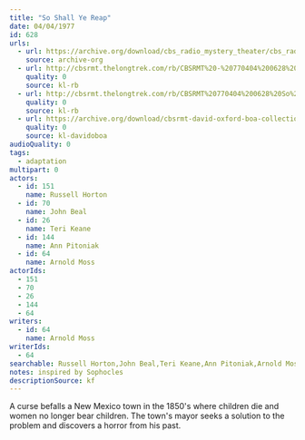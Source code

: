 ```yaml
---
title: "So Shall Ye Reap"
date: 04/04/1977
id: 628
urls: 
  - url: https://archive.org/download/cbs_radio_mystery_theater/cbs_radio_mystery_theater-0601-0650.zip/cbs_radio_mystery_theater-0601-0650%2Fcbsrmt_0628_so_shall_ye_reap.mp3
    source: archive-org
  - url: http://cbsrmt.thelongtrek.com/rb/CBSRMT%20-%20770404%200628%20So%20Shall%20Ye%20Reap_WLNH-FM__rb.mp3
    quality: 0
    source: kl-rb
  - url: http://cbsrmt.thelongtrek.com/rb/CBSRMT%20770404%200628%20So%20Shall%20Ye%20Reap_wbbm_rb.mp3
    quality: 0
    source: kl-rb
  - url: https://archive.org/download/cbsrmt-david-oxford-boa-collection/CBSRMT-770404-0628-So-Shall-Ye-Reap-(128-48)_WBBM-JE-{BoA}.mp3
    quality: 0
    source: kl-davidoboa
audioQuality: 0
tags: 
  - adaptation
multipart: 0
actors:  
  - id: 151
    name: Russell Horton  
  - id: 70
    name: John Beal  
  - id: 26
    name: Teri Keane  
  - id: 144
    name: Ann Pitoniak  
  - id: 64
    name: Arnold Moss
actorIds:  
  - 151  
  - 70  
  - 26  
  - 144  
  - 64
writers:  
  - id: 64
    name: Arnold Moss
writerIds:  
  - 64
searchable: Russell Horton,John Beal,Teri Keane,Ann Pitoniak,Arnold Moss Arnold Moss
notes: inspired by Sophocles
descriptionSource: kf
---
```

A curse befalls a New Mexico town in the 1850's where children die and women no longer bear children. The town's mayor seeks a solution to the problem and discovers a horror from his past.